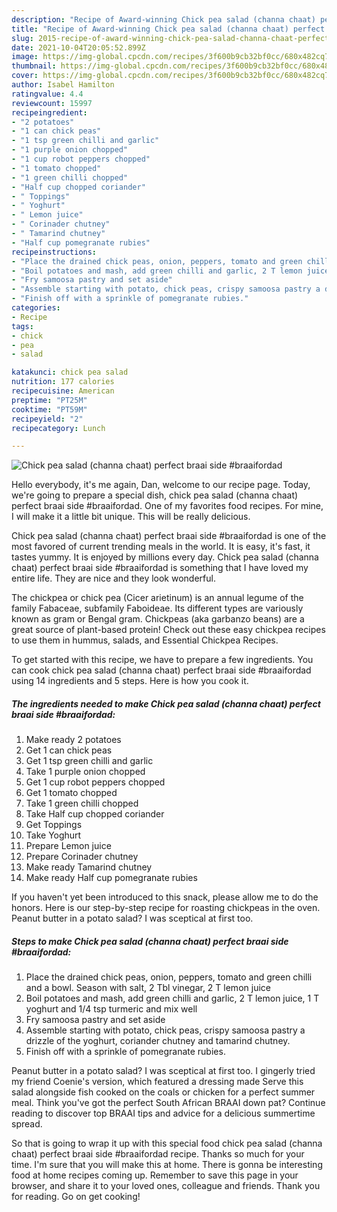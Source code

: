 ```yaml
---
description: "Recipe of Award-winning Chick pea salad (channa chaat) perfect braai side #braaifordad"
title: "Recipe of Award-winning Chick pea salad (channa chaat) perfect braai side #braaifordad"
slug: 2015-recipe-of-award-winning-chick-pea-salad-channa-chaat-perfect-braai-side-braaifordad
date: 2021-10-04T20:05:52.899Z
image: https://img-global.cpcdn.com/recipes/3f600b9cb32bf0cc/680x482cq70/chick-pea-salad-channa-chaat-perfect-braai-side-braaifordad-recipe-main-photo.jpg
thumbnail: https://img-global.cpcdn.com/recipes/3f600b9cb32bf0cc/680x482cq70/chick-pea-salad-channa-chaat-perfect-braai-side-braaifordad-recipe-main-photo.jpg
cover: https://img-global.cpcdn.com/recipes/3f600b9cb32bf0cc/680x482cq70/chick-pea-salad-channa-chaat-perfect-braai-side-braaifordad-recipe-main-photo.jpg
author: Isabel Hamilton
ratingvalue: 4.4
reviewcount: 15997
recipeingredient:
- "2 potatoes"
- "1 can chick peas"
- "1 tsp green chilli and garlic"
- "1 purple onion chopped"
- "1 cup robot peppers chopped"
- "1 tomato chopped"
- "1 green chilli chopped"
- "Half cup chopped coriander"
- " Toppings"
- " Yoghurt"
- " Lemon juice"
- " Corinader chutney"
- " Tamarind chutney"
- "Half cup pomegranate rubies"
recipeinstructions:
- "Place the drained chick peas, onion, peppers, tomato and green chilli and a bowl. Season with salt, 2 Tbl vinegar, 2 T lemon juice"
- "Boil potatoes and mash, add green chilli and garlic, 2 T lemon juice, 1 T yoghurt and 1/4 tsp turmeric and mix well"
- "Fry samoosa pastry and set aside"
- "Assemble starting with potato, chick peas, crispy samoosa pastry a drizzle of the yoghurt, coriander chutney and tamarind chutney."
- "Finish off with a sprinkle of pomegranate rubies."
categories:
- Recipe
tags:
- chick
- pea
- salad

katakunci: chick pea salad 
nutrition: 177 calories
recipecuisine: American
preptime: "PT25M"
cooktime: "PT59M"
recipeyield: "2"
recipecategory: Lunch

---
```



![Chick pea salad (channa chaat) perfect braai side #braaifordad](https://img-global.cpcdn.com/recipes/3f600b9cb32bf0cc/680x482cq70/chick-pea-salad-channa-chaat-perfect-braai-side-braaifordad-recipe-main-photo.jpg)

Hello everybody, it's me again, Dan, welcome to our recipe page. Today, we're going to prepare a special dish, chick pea salad (channa chaat) perfect braai side #braaifordad. One of my favorites food recipes. For mine, I will make it a little bit unique. This will be really delicious.

Chick pea salad (channa chaat) perfect braai side #braaifordad is one of the most favored of current trending meals in the world. It is easy, it's fast, it tastes yummy. It is enjoyed by millions every day. Chick pea salad (channa chaat) perfect braai side #braaifordad is something that I have loved my entire life. They are nice and they look wonderful.

The chickpea or chick pea (Cicer arietinum) is an annual legume of the family Fabaceae, subfamily Faboideae. Its different types are variously known as gram or Bengal gram. Chickpeas (aka garbanzo beans) are a great source of plant-based protein! Check out these easy chickpea recipes to use them in hummus, salads, and Essential Chickpea Recipes.


To get started with this recipe, we have to prepare a few ingredients. You can cook chick pea salad (channa chaat) perfect braai side #braaifordad using 14 ingredients and 5 steps. Here is how you cook it.

<!--inarticleads1-->

##### The ingredients needed to make Chick pea salad (channa chaat) perfect braai side #braaifordad:

1. Make ready 2 potatoes
1. Get 1 can chick peas
1. Get 1 tsp green chilli and garlic
1. Take 1 purple onion chopped
1. Get 1 cup robot peppers chopped
1. Get 1 tomato chopped
1. Take 1 green chilli chopped
1. Take Half cup chopped coriander
1. Get  Toppings
1. Take  Yoghurt
1. Prepare  Lemon juice
1. Prepare  Corinader chutney
1. Make ready  Tamarind chutney
1. Make ready Half cup pomegranate rubies


If you haven't yet been introduced to this snack, please allow me to do the honors. Here is our step-by-step recipe for roasting chickpeas in the oven. Peanut butter in a potato salad? I was sceptical at first too. 

<!--inarticleads2-->

##### Steps to make Chick pea salad (channa chaat) perfect braai side #braaifordad:

1. Place the drained chick peas, onion, peppers, tomato and green chilli and a bowl. Season with salt, 2 Tbl vinegar, 2 T lemon juice
1. Boil potatoes and mash, add green chilli and garlic, 2 T lemon juice, 1 T yoghurt and 1/4 tsp turmeric and mix well
1. Fry samoosa pastry and set aside
1. Assemble starting with potato, chick peas, crispy samoosa pastry a drizzle of the yoghurt, coriander chutney and tamarind chutney.
1. Finish off with a sprinkle of pomegranate rubies.


Peanut butter in a potato salad? I was sceptical at first too. I gingerly tried my friend Coenie's version, which featured a dressing made Serve this salad alongside fish cooked on the coals or chicken for a perfect summer meal. Think you've got the perfect South African BRAAI down pat? Continue reading to discover top BRAAI tips and advice for a delicious summertime spread. 

So that is going to wrap it up with this special food chick pea salad (channa chaat) perfect braai side #braaifordad recipe. Thanks so much for your time. I'm sure that you will make this at home. There is gonna be interesting food at home recipes coming up. Remember to save this page in your browser, and share it to your loved ones, colleague and friends. Thank you for reading. Go on get cooking!

